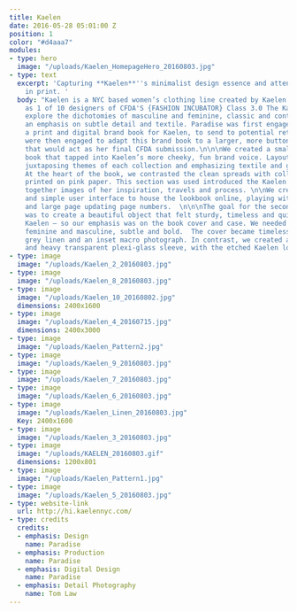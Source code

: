 ```yaml
---
title: Kaelen
date: 2016-05-28 05:01:00 Z
position: 1
color: "#d4aaa7"
modules:
- type: hero
  image: "/uploads/Kaelen_HomepageHero_20160803.jpg"
- type: text
  excerpt: 'Capturing **Kaelen**''s minimalist design essence and attention to detail
    in print. '
  body: "Kaelen is a NYC based women’s clothing line created by Kaelen Haworth, selected
    as 1 of 10 designers of CFDA'S {FASHION INCUBATOR} Class 3.0 The Kaelen collections
    explore the dichotomies of masculine and feminine, classic and contemporary with
    an emphasis on subtle detail and textile. Paradise was first engaged to create
    a print and digital brand book for Kaelen, to send to potential retailers. We
    were then engaged to adapt this brand book to a larger, more buttoned-up book
    that would act as her final CFDA submission.\n\n\nWe created a small pink brand
    book that tapped into Kaelen’s more cheeky, fun brand voice. Layouts were clean,
    juxtaposing themes of each collection and emphasizing textile and garment details.
    At the heart of the book, we contrasted the clean spreads with collage style pages
    printed on pink paper. This section was used introduced the Kaelen story, weaving
    together images of her inspiration, travels and process. \n\nWe created a bold
    and simple user interface to house the lookbook online, playing with arrow cursors
    and large page updating page numbers.  \n\n\nThe goal for the second lookbook
    was to create a beautiful object that felt sturdy, timeless and quintessentially
    Kaelen — so our emphasis was on the book cover and case. We needed something equally
    feminine and masculine, subtle and bold.  The cover became timeless: no branding,
    grey linen and an inset macro photograph. In contrast, we created a more contemporary,
    and heavy transparent plexi-glass sleeve, with the etched Kaelen logo.  "
- type: image
  image: "/uploads/Kaelen_2_20160803.jpg"
- type: image
  image: "/uploads/Kaelen_8_20160803.jpg"
- type: image
  image: "/uploads/Kaelen_10_20160802.jpg"
  dimensions: 2400x1600
- type: image
  image: "/uploads/Kaelen_4_20160715.jpg"
  dimensions: 2400x3000
- type: image
  image: "/uploads/Kaelen_Pattern2.jpg"
- type: image
  image: "/uploads/Kaelen_9_20160803.jpg"
- type: image
  image: "/uploads/Kaelen_7_20160803.jpg"
- type: image
  image: "/uploads/Kaelen_6_20160803.jpg"
- type: image
  image: "/uploads/Kaelen_Linen_20160803.jpg"
  Key: 2400x1600
- type: image
  image: "/uploads/Kaelen_3_20160803.jpg"
- type: image
  image: "/uploads/KAELEN_20160803.gif"
  dimensions: 1200x801
- type: image
  image: "/uploads/Kaelen_Pattern1.jpg"
- type: image
  image: "/uploads/Kaelen_5_20160803.jpg"
- type: website-link
  url: http://hi.kaelennyc.com/
- type: credits
  credits:
  - emphasis: Design
    name: Paradise
  - emphasis: Production
    name: Paradise
  - emphasis: Digital Design
    name: Paradise
  - emphasis: Detail Photography
    name: Tom Law
---
```


